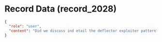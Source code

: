 # Record Data (record_2028)

```json
{
  "role": "user",
  "content": "Did we discuss ind etail the deflector exploiter pattern?"
}
```
